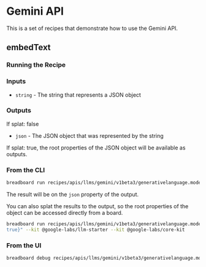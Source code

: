 # Gemini API

This is a set of recipes that demonstrate how to use the Gemini API.

## embedText

### Running the Recipe

### Inputs

- `string` - The string that represents a JSON object

### Outputs

If splat: false

- `json` - The JSON object that was represented by the string

If splat: true, the root properties of the JSON object will be available as outputs.

### From the CLI

```bash
breadboard run recipes/apis/llms/gemini/v1beta3/generativelanguage.models.embedText.js -i "{\"string\":\"{\\\"a\\\": [1,2,3,4]}\"}" --kit @google-labs/llm-starter --kit @google-labs/core-kit
```

The result will be on the `json` property of the output.

You can also splat the results to the output, so the root properties of the object can be accessed directly from a board.

```bash
breadboard run recipes/apis/llms/gemini/v1beta3/generativelanguage.models.embedText.js -i "{\"string\":\"{\\\"a\\\": [1,2,3,4]}\",\"splat\":
true}" --kit @google-labs/llm-starter --kit @google-labs/core-kit
```

### From the UI

```bash
breadboard debug recipes/apis/llms/gemini/v1beta3/generativelanguage.models.embedText.js
```

```

```
